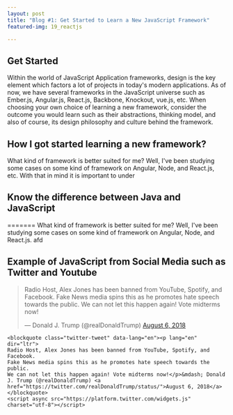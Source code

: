 ```yaml
---
layout: post
title: "Blog #1: Get Started to Learn a New JavaScript Framework"
featured-img: 19_reactjs

---
```

## Get Started

Within the world of JavaScript Application frameworks, design is the key element which factors a lot of projects in today's modern applications. As of now, we have several
frameworks in the JavaScript universe such as Ember.js, Angular.js, React.js, Backbone, Knockout, vue.js, etc. When choosing your own choice of learning a new framework, consider the outcome you would learn such as their abstractions, thinking model, and also of course, its design philosophy and culture behind the framework.  


## How I got started learning a new framework?
What kind of framework is better suited for me? Well, I've been studying some cases on some kind of framework on Angular, Node, and React.js, etc. With that in mind it is important to under

## Know the difference between Java and JavaScript
=======
What kind of framework is better suited for me? Well, I've been studying some cases on some kind of framework on Angular, Node, and React.js. afd




## Example of JavaScript from Social Media such as Twitter and Youtube


<blockquote class="twitter-tweet" data-lang="en"><p lang="en" dir="ltr">Radio Host, Alex Jones has been banned from YouTube, Spotify, and Facebook. Fake News media spins this as he promotes hate speech towards the public. We can not let this happen again! Vote midterms now!</p>&mdash; Donald J. Trump (@realDonaldTrump) <a href="https://twitter.com/realDonaldTrump/status/">August 6, 2018</a></blockquote>
<script async src="https://platform.twitter.com/widgets.js" charset="utf-8"></script>


`````````````````````````````````````````````````````````````````````````````````````````````````````````````````````````````````````````````````````````````````````````````````
<blockquote class="twitter-tweet" data-lang="en"><p lang="en" dir="ltr">
Radio Host, Alex Jones has been banned from YouTube, Spotify, and Facebook.
Fake News media spins this as he promotes hate speech towards the public.
We can not let this happen again! Vote midterms now!</p>&mdash; Donald J. Trump (@realDonaldTrump) <a href="https://twitter.com/realDonaldTrump/status/">August 6, 2018</a></blockquote>
<script async src="https://platform.twitter.com/widgets.js" charset="utf-8"></script>
`````````````````````````````````````````````````````````````````````````````````````````````````````````````````````````````````````````````````````````````````````````````````
